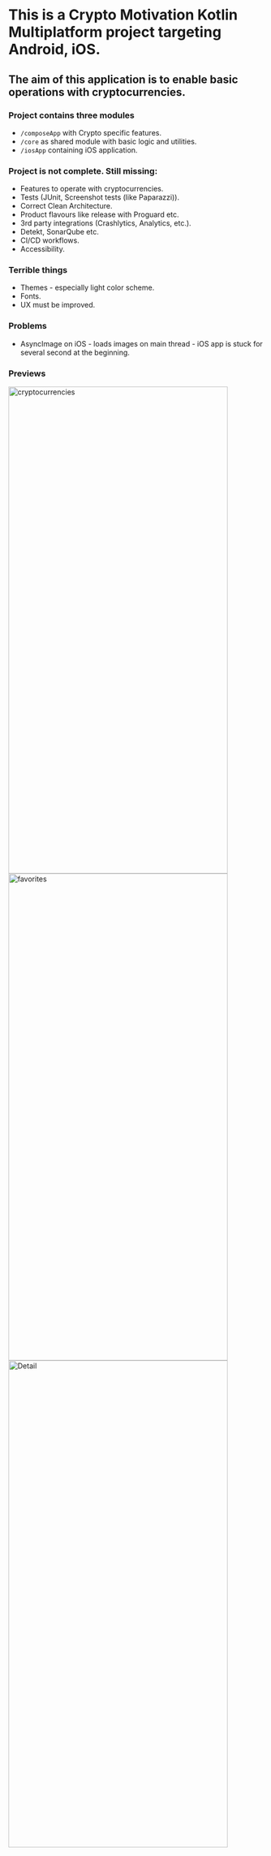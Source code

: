 # This is a Crypto Motivation Kotlin Multiplatform project targeting Android, iOS.

## The aim of this application is to enable basic operations with cryptocurrencies.

### Project contains three modules

* `/composeApp` with Crypto specific features.
* `/core` as shared module with basic logic and utilities.
* `/iosApp` containing iOS application.

### Project is not complete. Still missing:

* Features to operate with cryptocurrencies.
* Tests (JUnit, Screenshot tests (like Paparazzi)).
* Correct Clean Architecture.
* Product flavours like release with Proguard etc.
* 3rd party integrations (Crashlytics, Analytics, etc.).
* Detekt, SonarQube etc.
* CI/CD workflows.
* Accessibility.

### Terrible things

* Themes - especially light color scheme.
* Fonts.
* UX must be improved.

### Problems

* AsyncImage on iOS - loads images on main thread - iOS app is stuck for several second at the beginning.

### Previews

<img width="432" height="960" alt="cryptocurrencies" src="https://github.com/user-attachments/assets/cea2c74b-32c3-4a98-9413-ce44ed3448b1" />
<img width="432" height="960" alt="favorites" src="https://github.com/user-attachments/assets/531f8233-7f94-462d-b757-04aa3c79e64b" />
<img width="432" height="960" alt="Detail" src="https://github.com/user-attachments/assets/44e74bcb-44f6-4b0b-91e3-2c3a52717e6c" />
